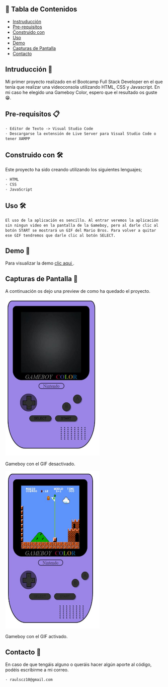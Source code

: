 ## 📝 Tabla de Contenidos

- [Instruducción](#Instruducción)
- [Pre-requisitos](#Pre-requisitos)
- [Construido con](#Construido)
- [Uso](#uso)
- [Demo](#Demo)
- [Capturas de Pantalla](#CapturasdePantalla)
- [Contacto](#Contacto)

## Intruducción 🧐 <a name = "Instruducción"></a>

Mi primer proyecto realizado en el Bootcamp Full Stack Developer en el que tenía que realizar una videoconsola utilizando HTML, CSS y Javascript. En mi caso he elegido una Gameboy Color, espero que el resultado os guste 😁.

## Pre-requisitos 📋 <a name = "Pre-requisitos"></a>

    · Editor de Texto -> Visual Studio Code
    · Descargarse la extensión de Live Server para Visual Studio Code o tener XAMPP

## Construido con 🛠️ <a name = "Construido"></a>

Este proyecto ha sido creando utilizando los siguientes lenguajes;

    · HTML
    · CSS
    · JavaScript

## Uso 🛠️<a name= "Uso"></a>

    El uso de la aplicación es sencillo. Al entrar veremos la aplicación sin ningun video en la pantalla de la Gameboy, pero al darle clic al botón START se mostrará un GIF del Mario Bros. Para volver a quitar ese GIF tendremos que darle clic al botón SELECT.

## Demo 👀 <a name = "Demo" ></a>

Para visualizar la demo <a href="https://raulscz10.github.io/gameboy-html-css/" target="_blank"> clic aqui </a>.
## Capturas de Pantalla  📸 <a name = "CapturasdePantalla"></a>

A continuación os dejo una preview de como ha quedado el proyecto.

<img src="./img/preview-gameboy-off.JPG" alt="Preview De La GB sin gif" width="300" height="500">

Gameboy con el GIF desactivado.

<img src="./img/preview-gameboy.JPG" alt="Preview De La GB con gif" width="300" height="500">

Gameboy con el GIF activado.


## Contacto 📧 <a name = "Contacto"></a>

En caso de que tengáis alguno o queráis hacer algún aporte al código, podéis escribirme a mi correo.

    · raulscz10@gmail.com
